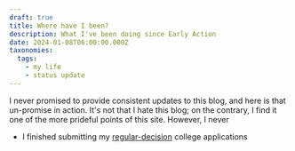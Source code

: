 ```yaml
---
draft: true
title: Where have I been?
description: What I've been doing since Early Action
date: 2024-01-08T06:00:00.000Z
taxonomies:
  tags:
    - my life
    - status update
---
```


I never promised to provide consistent updates to this blog, and here is that un-promise in action. It's not that I hate this blog; on the contrary, I find it one of the more prideful points of this site. However, I never 

* I finished submitting my [regular-decision](@/blog/Surviving-Early-Action.md) college applications

